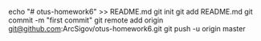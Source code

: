 echo "# otus-homework6" >> README.md
git init
git add README.md
git commit -m "first commit"
git remote add origin git@github.com:ArcSigov/otus-homework6.git
git push -u origin master
